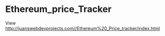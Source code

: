 # Ethereum_price_Tracker

View http://juanswebdevprojects.com//Ethereum%20_Price_tracker/index.html
